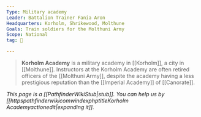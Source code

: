 ```yaml
---
Type: Military academy
Leader: Battalion Trainer Fania Aron
Headquarters: Korholm, Shrikewood, Molthune
Goals: Train soldiers for the Molthuni Army
Scope: National
tag: 👥

---
```


> **Korholm Academy** is a military academy in [[Korholm]], a city in [[Molthune]]. Instructors at the Korholm Academy are often retired officers of the [[Molthuni Army]], despite the academy having a less prestigious reputation than the [[Imperial Academy]] of [[Canorate]].



*This page is a [[PathfinderWikiStub|stub]]. You can help us by [[httpspathfinderwikicomwindexphptitleKorholm Academyactionedit|expanding it]].*








